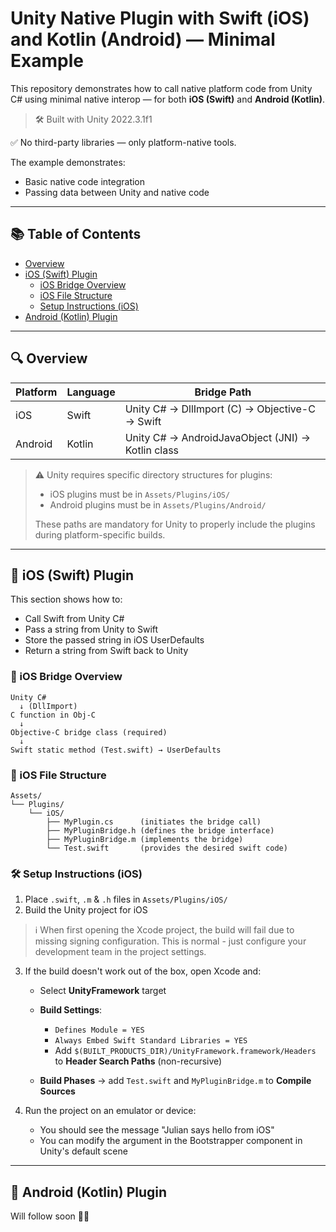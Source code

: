 # Unity Native Plugin with Swift (iOS) and Kotlin (Android) — Minimal Example

This repository demonstrates how to call native platform code from Unity C# using minimal native interop — for both **iOS (Swift)** and **Android (Kotlin)**.

> 🛠️ Built with Unity 2022.3.1f1

✅ No third-party libraries — only platform-native tools.

The example demonstrates:
* Basic native code integration
* Passing data between Unity and native code

---

## 📚 Table of Contents

* [Overview](#overview)
* [iOS (Swift) Plugin](#ios-swift-plugin)
  * [iOS Bridge Overview](#ios-bridge-overview)
  * [iOS File Structure](#ios-file-structure)
  * [Setup Instructions (iOS)](#setup-instructions-ios)
* [Android (Kotlin) Plugin](#android-kotlin-plugin)

---

## 🔍 Overview

| Platform | Language | Bridge Path                                       |
| -------- | -------- | ------------------------------------------------- |
| iOS      | Swift    | Unity C# → DllImport (C) → Objective-C → Swift    |
| Android  | Kotlin   | Unity C# → AndroidJavaObject (JNI) → Kotlin class |

> ⚠️ Unity requires specific directory structures for plugins:
> * iOS plugins must be in `Assets/Plugins/iOS/`
> * Android plugins must be in `Assets/Plugins/Android/`
>
> These paths are mandatory for Unity to properly include the plugins during platform-specific builds.

---

## 🍎 iOS (Swift) Plugin

This section shows how to:

* Call Swift from Unity C#
* Pass a string from Unity to Swift
* Store the passed string in iOS UserDefaults
* Return a string from Swift back to Unity

### 🔄 iOS Bridge Overview

```text
Unity C#
  ↓ (DllImport)
C function in Obj-C
  ↓
Objective-C bridge class (required)
  ↓
Swift static method (Test.swift) → UserDefaults
```

### 📂 iOS File Structure

```
Assets/
└── Plugins/
    └── iOS/
        ├── MyPlugin.cs      (initiates the bridge call)
        ├── MyPluginBridge.h (defines the bridge interface)
        ├── MyPluginBridge.m (implements the bridge)
        └── Test.swift       (provides the desired swift code)
```

### 🛠 Setup Instructions (iOS)

1. Place `.swift`, `.m` & `.h` files in `Assets/Plugins/iOS/`
2. Build the Unity project for iOS

> ℹ️ When first opening the Xcode project, the build will fail due to missing signing configuration. This is normal - just configure your development team in the project settings.

3. If the build doesn't work out of the box, open Xcode and:

   * Select **UnityFramework** target
   * **Build Settings**:

     * `Defines Module = YES`
     * `Always Embed Swift Standard Libraries = YES`
     * Add `$(BUILT_PRODUCTS_DIR)/UnityFramework.framework/Headers` to **Header Search Paths** (non-recursive)
   * **Build Phases** → add `Test.swift` and `MyPluginBridge.m` to **Compile Sources**
4. Run the project on an emulator or device:
   * You should see the message "Julian says hello from iOS"
   * You can modify the argument in the Bootstrapper component in Unity's default scene

---

## 🤖 Android (Kotlin) Plugin

Will follow soon 🙏🏻
